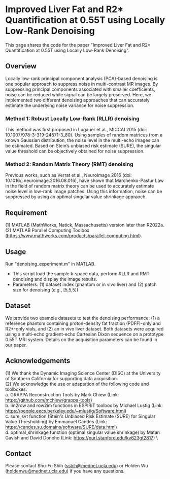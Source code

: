 # Improved Liver Fat and R2* Quantification at 0.55T using Locally Low-Rank Denoising

This page shares the code for the paper "Improved Liver Fat and R2* Quantification at 0.55T using Locally Low-Rank Denoising".

## Overview
Locally low-rank principal component analysis (PCA)-based denoising is one popular approach to suppress noise in multi-contrast MR images. By suppressing principal components associated with smaller coefficients, noise can be reduced while signal can be largely preserved. Here, we implemented two different denoising approaches that can accurately estimate the underlying noise variance for noise suppression.

### Method 1: Robust Locally Low-Rank (RLLR) denoising
This method was first proposed in Lugauer et al., MICCAI 2015 (doi: 10.1007/978-3-319-24571-3_80). Using samples of random matrices from a known Gaussian distribution, the noise level in the multi-echo images can be estimated. Based on Stein’s unbiased risk estimate (SURE), the singular value threshold can be objectively obtained for noise suppression. 

### Method 2: Random Matrix Theory (RMT) denoising
Previous works, such as Verrat et al., NeuroImage 2016 (doi: 10.1016/j.neuroimage.2016.08.016), have shown that Marchenko-Pastur Law in the field of random matrix theory can be used to accurately estimate noise level in low-rank image patches. Using this information, noise can be suppressed by using an optimal singular value shrinkage appraoch. 

## Requirement
(1) MATLAB (MathWorks, Natick, Massachusetts) version later than R2022a. \
(2) MATLAB Parallel Computing Toolbox (https://www.mathworks.com/products/parallel-computing.html).

## Usage
Run "denoising_experiment.m" in MATLAB. 
* This script load the sample k-space data, perform RLLR and RMT denoising and display the image results.
* Parameters: (1) dataset index (phantom or in vivo liver) and (2) patch size for denoising (e.g., [5,5,5])

## Dataset
We provide two example datasets to test the denoising performance: (1) a reference phantom containing proton-density fat fraction (PDFF)-only and R2*-only vials, and (2) an in vivo liver dataset. Both datasets were acquired using a multi-echo gradient-echo Cartesian Dixon sequence on a prototype 0.55T MRI system. Details on the acquisition parameters can be found in our paper.

## Acknowledgements
(1) We thank the Dynamic Imaging Science Center (DISC) at the University of Southern California for supporting data acquisition. \
(2) We acknowledge the use or adaptation of the following code and toolboxes. \
a. GRAPPA Reconstruction Tools by Mark Chiew (Link: https://github.com/mchiew/grappa-tools) \
b. im2row and row2im functions in ESPIRiT toolbox by Michael Lustig (Link: https://people.eecs.berkeley.edu/~mlustig/Software.html) \
c. sure_svt function (Stein's Unbiased Risk Estimate (SURE) for Singular Value Thresholding) by Emmanuel Candès (Link: https://candes.su.domains/software/SURE/data.html) \
d. optimal_shrinkage function (optimal singular value shrinkage) by Matan Gavish and David Donoho (Link: https://purl.stanford.edu/kv623gt2817) \

## Contact
Please contact Shu-Fu Shih (sshih@mednet.ucla.edu) or Holden Wu (holdenwu@mednet.ucla.edu) if you have any questions.
